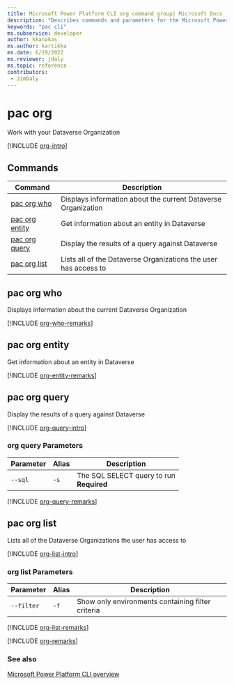 ```yaml
---
title: Microsoft Power Platform CLI org command group| Microsoft Docs
description: "Describes commands and parameters for the Microsoft Power Platform CLI org command group."
keywords: "pac cli"
ms.subservice: developer
author: kkanakas
ms.author: kartikka
ms.date: 6/19/2022
ms.reviewer: jdaly
ms.topic: reference
contributors: 
 - JimDaly
---
```

<!-- 
Do not edit this file. 
This file is generated by a program and any changes will be overwritten when this topic is re-generated.
Use the include files to add additional content to this topic.
-->
# pac org

Work with your Dataverse Organization

[!INCLUDE [org-intro](includes/org-intro.md)]

## Commands

|Command|Description|
|---------|---------|
|[pac org who](#pac-org-who)|Displays information about the current Dataverse Organization|
|[pac org entity](#pac-org-entity)|Get information about an entity in Dataverse|
|[pac org query](#pac-org-query)|Display the results of a query against Dataverse|
|[pac org list](#pac-org-list)|Lists all of the Dataverse Organizations the user has access to|


## pac org who

Displays information about the current Dataverse Organization

[!INCLUDE [org-who-remarks](includes/org-who-remarks.md)]

## pac org entity

Get information about an entity in Dataverse

[!INCLUDE [org-entity-remarks](includes/org-entity-remarks.md)]

## pac org query

Display the results of a query against Dataverse

[!INCLUDE [org-query-intro](includes/org-query-intro.md)]

### org query Parameters

|Parameter|Alias|Description|
|---------|---------|---------|
|<span style="white-space: nowrap;">`--sql`</span>|`-s`|The SQL SELECT query to run<br />**Required**|

[!INCLUDE [org-query-remarks](includes/org-query-remarks.md)]

## pac org list

Lists all of the Dataverse Organizations the user has access to

[!INCLUDE [org-list-intro](includes/org-list-intro.md)]

### org list Parameters

|Parameter|Alias|Description|
|---------|---------|---------|
|<span style="white-space: nowrap;">`--filter`</span>|`-f`|Show only environments containing filter criteria|

[!INCLUDE [org-list-remarks](includes/org-list-remarks.md)]

[!INCLUDE [org-remarks](includes/org-remarks.md)]

### See also

[Microsoft Power Platform CLI overview](../introduction.md)